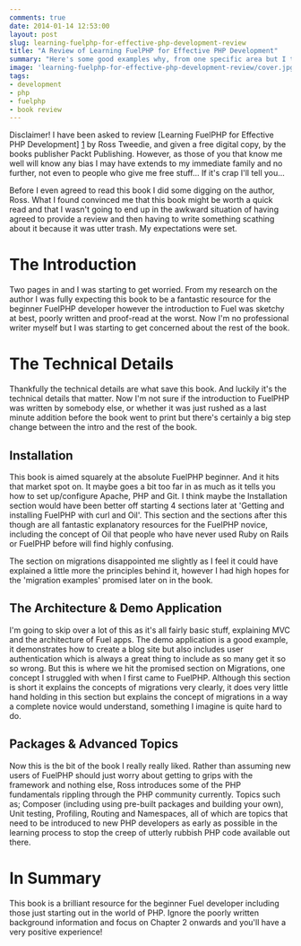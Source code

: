 ```yaml
---
comments: true
date: 2014-01-14 12:53:00
layout: post
slug: learning-fuelphp-for-effective-php-development-review
title: "A Review of Learning FuelPHP for Effective PHP Development"
summary: "Here's some good examples why, from one specific area but I think this rings true across multiple areas."
image: 'learning-fuelphp-for-effective-php-development-review/cover.jpg'
tags:
- development
- php
- fuelphp
- book review
---
```


Disclaimer! I have been asked to review [Learning FuelPHP for Effective PHP Development] [1] by Ross Tweedie, and given a free digital copy, by the books publisher Packt Publishing. However, as those of you that know me well will know any bias I may have extends to my immediate family and no further, not even to people who give me free stuff... If it's crap I'll tell you...

Before I even agreed to read this book I did some digging on the author, Ross. What I found convinced me that this book might be worth a quick read and that I wasn't going to end up in the awkward situation of having agreed to provide a review and then having to write something scathing about it because it was utter trash. My expectations were set.

# The Introduction #

Two pages in and I was starting to get worried. From my research on the author I was fully expecting this book to be a fantastic resource for the beginner FuelPHP developer however the introduction to Fuel was sketchy at best, poorly written and proof-read at the worst. Now I'm no professional writer myself but I was starting to get concerned about the rest of the book.

# The Technical Details #

Thankfully the technical details are what save this book. And luckily it's the technical details that matter. Now I'm not sure if the introduction to FuelPHP was written by somebody else, or whether it was just rushed as a last minute addition before the book went to print but there's certainly a big step change between the intro and the rest of the book.

## Installation ##

This book is aimed squarely at the absolute FuelPHP beginner. And it hits that market spot on. It maybe goes a bit too far in as much as it tells you how to set up/configure Apache, PHP and Git. I think maybe the Installation section would have been better off starting 4 sections later at 'Getting and installing FuelPHP with curl and Oil'. This section and the sections after this though are all fantastic explanatory resources for the FuelPHP novice, including the concept of Oil that people who have never used Ruby on Rails or FuelPHP before will find highly confusing.

The section on migrations disappointed me slightly as I feel it could have explained a little more the principles behind it, however I had high hopes for the 'migration examples' promised later on in the book.

## The Architecture & Demo Application ##

I'm going to skip over a lot of this as it's all fairly basic stuff, explaining MVC and the architecture of Fuel apps. The demo application is a good example, it demonstrates how to create a blog site but also includes user authentication which is always a great thing to include as so many get it so so wrong. But this is where we hit the promised section on Migrations, one concept I struggled with when I first came to FuelPHP. Although this section is short it explains the concepts of migrations very clearly, it does very little hand holding in this section but explains the concept of migrations in a way a complete novice would understand, something I imagine is quite hard to do.

## Packages & Advanced Topics ##

Now this is the bit of the book I really really liked. Rather than assuming new users of FuelPHP should just worry about getting to grips with the framework and nothing else, Ross introduces some of the PHP fundamentals rippling through the PHP community currently. Topics such as; Composer (including using pre-built packages and building your own), Unit testing, Profiling, Routing and Namespaces, all of which are topics that need to be introduced to new PHP developers as early as possible in the learning process to stop the creep of utterly rubbish PHP code available out there.

# In Summary #

This book is a brilliant resource for the beginner Fuel developer including those just starting out in the world of PHP. Ignore the poorly written background information and focus on Chapter 2 onwards and you'll have a very positive experience!

[1]: http://www.amazon.co.uk/Learning-FuelPHP-Effective-PHP-Development-ebook/dp/B00GTQD5O2 "Learning FuelPHP for Effective PHP Development"